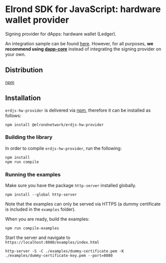 # Elrond SDK for JavaScript: hardware wallet provider

Signing provider for dApps: hardware wallet (Ledger).

An integration sample can be found [here](examples/index.html). However, for all purposes, **we recommend using [dapp-core](https://github.com/ElrondNetwork/dapp-core)** instead of integrating the signing provider on your own.

## Distribution

[npm](https://www.npmjs.com/package/@elrondnetwork/erdjs-hw-provider)

## Installation

`erdjs-hw-provider` is delivered via [npm](https://www.npmjs.com/package/@elrondnetwork/erdjs-hw-provider), therefore it can be installed as follows:

```
npm install @elrondnetwork/erdjs-hw-provider
```

### Building the library

In order to compile `erdjs-hw-provider`, run the following:

```
npm install
npm run compile
```

### Running the examples

Make sure you have the package `http-server` installed globally.

```
npm install --global http-server
```

Note that the examples can only be served via HTTPS (a dummy certificate is included in the `examples` folder).

When you are ready, build the examples:

```
npm run compile-examples
```

Start the server and navigate to `https://localhost:8080/examples/index.html`

```
http-server -S -C ./examples/dummy-certificate.pem -K ./examples/dummy-certificate-key.pem --port=8080
```
